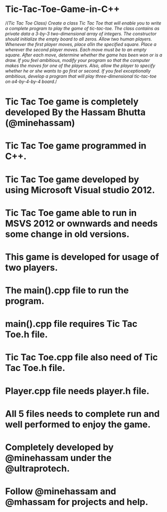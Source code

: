 # Tic-Tac-Toe-Game-in-C++

/*(Tic Tac Toe Class) Create a class Tic Tac Toe that will enable you to write a complete program to play the game of tic-tac-toe. The class contains as private data a 3-by-3 two-dimensional array of integers. The constructor should initialize the empty board to all zeros. Allow two human players. Whenever the first player moves, place a1in the specified square. Place a wherever the second player moves. Each move must be to an empty square. After each move, determine whether the game has been won or is a draw. If you feel ambitious, modify your program so that the computer makes the moves for one of the players. Also, allow the player to specify whether he or she wants to go first or second. If you feel exceptionally ambitious, develop a program that will play three-dimensional tic-tac-toe on a4-by-4-by-4 board.*/

# Tic Tac Toe game is completely developed By the Hassam Bhutta (@minehassam)
# Tic Tac Toe game programmed in C++.
# Tic Tac Toe game developed by using Microsoft Visual studio 2012.
# Tic Tac Toe game able to run in MSVS 2012 or ownwards and needs some change in old versions.
# This game is developed for usage of two players.
# The main().cpp file to run the program.
# main().cpp file requires Tic Tac Toe.h file.
# Tic Tac Toe.cpp file also need of Tic Tac Toe.h file.
# Player.cpp file needs player.h file.
# All 5 files needs to complete run and well performed to enjoy the game.
# Completely developed by @minehassam under the @ultraprotech.
# Follow @minehassam and @mhassam for projects and help.
